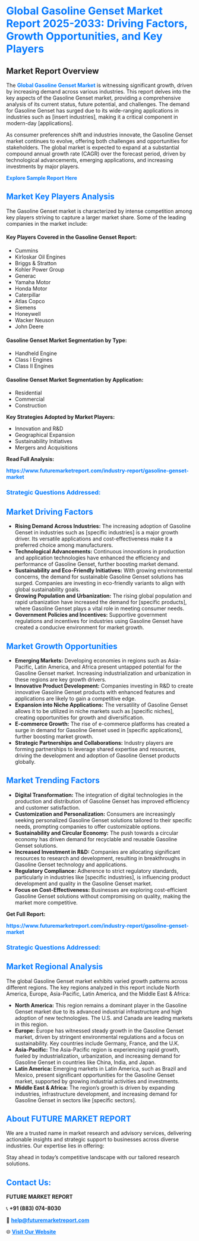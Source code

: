 <h1 style="color: #007BFF;">Global Gasoline Genset Market Report 2025-2033: Driving Factors, Growth Opportunities, and Key Players</h1>

<section id="overview">
<h2>Market Report Overview</h2>
<p>The <a href="https://www.futuremarketreport.com/industry-report/gasoline-genset-market" style="color: #007BFF; text-decoration: none;"><strong>Global Gasoline Genset Market</strong></a> is witnessing significant growth, driven by increasing demand across various industries. This report delves into the key aspects of the Gasoline Genset market, providing a comprehensive analysis of its current status, future potential, and challenges. The demand for Gasoline Genset has surged due to its wide-ranging applications in industries such as [insert industries], making it a critical component in modern-day [applications].</p>
<p>As consumer preferences shift and industries innovate, the Gasoline Genset market continues to evolve, offering both challenges and opportunities for stakeholders. The global market is expected to expand at a substantial compound annual growth rate (CAGR) over the forecast period, driven by technological advancements, emerging applications, and increasing investments by major players.</p>
</section>

<section id="overview">
<p><a href="https://www.futuremarketreport.com/request-sample/reportId=46720" style="color: #007BFF; text-decoration: none;"><strong>Explore Sample Report Here</strong></a></p>
</section>

<section id="key-players">
<h2 style="color: #007BFF;">Market Key Players Analysis</h2>
<p>The Gasoline Genset market is characterized by intense competition among key players striving to capture a larger market share. Some of the leading companies in the market include:</p>
<h4>Key Players Covered in the Gasoline Genset Report:</h4>
<ul><li>Cummins</li><li>Kirloskar Oil Engines</li><li>Briggs &amp; Stratton</li><li>Kohler Power Group</li><li>Generac</li><li>Yamaha Motor</li><li>Honda Motor</li><li>Caterpillar</li><li>Atlas Copco</li><li>Siemens</li><li>Honeywell</li><li>Wacker Neuson</li><li>John Deere</li></ul>
<h4>Gasoline Genset Market Segmentation by Type:</h4>
<ul><li>Handheld Engine</li><li>Class I Engines</li><li>Class II Engines</li></ul>

<h4>Gasoline Genset Market Segmentation by Application:</h4>
<ul><li>Residential</li><li>Commercial</li><li>Construction</li></ul>
<p><strong>Key Strategies Adopted by Market Players:</strong></p>
<ul>
<li>Innovation and R&D</li>
<li>Geographical Expansion</li>
<li>Sustainability Initiatives</li>
<li>Mergers and Acquisitions</li>
</ul>
</section>

<section>
<p><strong>Read Full Analysis: </strong></p><a href="https://www.futuremarketreport.com/industry-report/gasoline-genset-market" style="color: #007BFF; text-decoration: none;"><strong>https://www.futuremarketreport.com/industry-report/gasoline-genset-market</strong></a>
<h3 style="color: #007BFF;">Strategic Questions Addressed:</h3>
</section>

<section id="driving-factors">
<h2 style="color: #007BFF;">Market Driving Factors</h2>
<ul>
<li><strong>Rising Demand Across Industries:</strong> The increasing adoption of Gasoline Genset in industries such as [specific industries] is a major growth driver. Its versatile applications and cost-effectiveness make it a preferred choice among manufacturers.</li>
<li><strong>Technological Advancements:</strong> Continuous innovations in production and application technologies have enhanced the efficiency and performance of Gasoline Genset, further boosting market demand.</li>
<li><strong>Sustainability and Eco-Friendly Initiatives:</strong> With growing environmental concerns, the demand for sustainable Gasoline Genset solutions has surged. Companies are investing in eco-friendly variants to align with global sustainability goals.</li>
<li><strong>Growing Population and Urbanization:</strong> The rising global population and rapid urbanization have increased the demand for [specific products], where Gasoline Genset plays a vital role in meeting consumer needs.</li>
<li><strong>Government Policies and Incentives:</strong> Supportive government regulations and incentives for industries using Gasoline Genset have created a conducive environment for market growth.</li>
</ul>
</section>

<section id="growth-opportunities">
<h2 style="color: #007BFF;">Market Growth Opportunities</h2>
<ul>
<li><strong>Emerging Markets:</strong> Developing economies in regions such as Asia-Pacific, Latin America, and Africa present untapped potential for the Gasoline Genset market. Increasing industrialization and urbanization in these regions are key growth drivers.</li>
<li><strong>Innovative Product Development:</strong> Companies investing in R&D to create innovative Gasoline Genset products with enhanced features and applications are likely to gain a competitive edge.</li>
<li><strong>Expansion into Niche Applications:</strong> The versatility of Gasoline Genset allows it to be utilized in niche markets such as [specific niches], creating opportunities for growth and diversification.</li>
<li><strong>E-commerce Growth:</strong> The rise of e-commerce platforms has created a surge in demand for Gasoline Genset used in [specific applications], further boosting market growth.</li>
<li><strong>Strategic Partnerships and Collaborations:</strong> Industry players are forming partnerships to leverage shared expertise and resources, driving the development and adoption of Gasoline Genset products globally.</li>
</ul>
</section>

<section id="trending-factors">
<h2 style="color: #007BFF;">Market Trending Factors</h2>
<ul>
<li><strong>Digital Transformation:</strong> The integration of digital technologies in the production and distribution of Gasoline Genset has improved efficiency and customer satisfaction.</li>
<li><strong>Customization and Personalization:</strong> Consumers are increasingly seeking personalized Gasoline Genset solutions tailored to their specific needs, prompting companies to offer customizable options.</li>
<li><strong>Sustainability and Circular Economy:</strong> The push towards a circular economy has driven demand for recyclable and reusable Gasoline Genset solutions.</li>
<li><strong>Increased Investment in R&D:</strong> Companies are allocating significant resources to research and development, resulting in breakthroughs in Gasoline Genset technology and applications.</li>
<li><strong>Regulatory Compliance:</strong> Adherence to strict regulatory standards, particularly in industries like [specific industries], is influencing product development and quality in the Gasoline Genset market.</li>
<li><strong>Focus on Cost-Effectiveness:</strong> Businesses are exploring cost-efficient Gasoline Genset solutions without compromising on quality, making the market more competitive.</li>
</ul>
</section>

<section>
<p><strong>Get Full Report: </strong></p><a href="https://www.futuremarketreport.com/industry-report/gasoline-genset-market" style="color: #007BFF; text-decoration: none;"><strong>https://www.futuremarketreport.com/industry-report/gasoline-genset-market</strong></a>
<h3 style="color: #007BFF;">Strategic Questions Addressed:</h3>
</section>


<section id="regional-analysis">
<h2 style="color: #007BFF;">Market Regional Analysis</h2>
<p>The global Gasoline Genset market exhibits varied growth patterns across different regions. The key regions analyzed in this report include North America, Europe, Asia-Pacific, Latin America, and the Middle East & Africa:</p>
<ul>
<li><strong>North America:</strong> This region remains a dominant player in the Gasoline Genset market due to its advanced industrial infrastructure and high adoption of new technologies. The U.S. and Canada are leading markets in this region.</li>
<li><strong>Europe:</strong> Europe has witnessed steady growth in the Gasoline Genset market, driven by stringent environmental regulations and a focus on sustainability. Key countries include Germany, France, and the U.K.</li>
<li><strong>Asia-Pacific:</strong> The Asia-Pacific region is experiencing rapid growth, fueled by industrialization, urbanization, and increasing demand for Gasoline Genset in countries like China, India, and Japan.</li>
<li><strong>Latin America:</strong> Emerging markets in Latin America, such as Brazil and Mexico, present significant opportunities for the Gasoline Genset market, supported by growing industrial activities and investments.</li>
<li><strong>Middle East & Africa:</strong> The region’s growth is driven by expanding industries, infrastructure development, and increasing demand for Gasoline Genset in sectors like [specific sectors].</li>
</ul>
</section>

<footer>
<h2 style="color: #007BFF;">About FUTURE MARKET REPORT</h2>
<p>We are a trusted name in market research and advisory services, delivering actionable insights and strategic support to businesses across diverse industries. Our expertise lies in offering:</p>

<p>Stay ahead in today’s competitive landscape with our tailored research solutions.</p>

<h2 style="color: #007BFF;">Contact Us:</h2>
<p><strong>FUTURE MARKET REPORT</strong></p>
<p>📞 <strong>+91 (883) 074-8030</strong></p>
<p>📧 <strong><a href="mailto:help@futuremarketreport.com" style="color: #007BFF;">help@futuremarketreport.com</a></strong></p>
<p>🌐 <strong><a href="https://www.futuremarketreport.com/" style="color: #007BFF;">Visit Our Website</a></strong></p>
</footer>